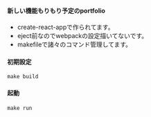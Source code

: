 #### 新しい機能もりもり予定のportfolio

* create-react-appで作られてます。
* eject前なのでwebpackの設定描いてないです。
* makefileで諸々のコマンド管理してます。

#### 初期設定

```
make build
```

#### 起動

```
make run
```
